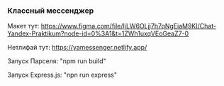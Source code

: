 ### Классный мессенджер

Макет тут: https://www.figma.com/file/IjLW6OLjj7h7qNgEiaM9KI/Chat-Yandex-Praktikum?node-id=0%3A1&t=1ZWh1uxqVEoGeaZ7-0

Нетлифай тут: https://yamessenger.netlify.app/

Запуск Парселя: "npm run build"

Запуск Express.js: "npn run express"
